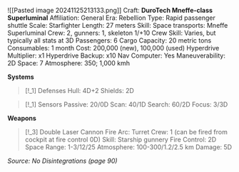 ![[Pasted image 20241125213133.png]]
Craft: **DuroTech Mneffe-class Superluminal**
Affiliation: General
Era: Rebellion
Type: Rapid passenger shuttle
Scale: Starfighter
Length: 27 meters
Skill: Space transports: Mneffe Superluminal
Crew: 2, gunners: 1, skeleton 1/+10
Crew Skill: Varies, but typically all stats at 3D
Passengers: 6
Cargo Capacity: 20 metric tons
Consumables: 1 month
Cost: 200,000 (new), 100,000 (used)
Hyperdrive Multiplier: x1
Hyperdrive Backup: x10
Nav Computer: Yes
Maneuverability: 2D
Space: 7
Atmosphere: 350; 1,000 kmh

**Systems**
> [!_1] Defenses
> Hull: 4D+2
> Shields: 2D

> [!_1] Sensors
> Passive: 20/0D
> Scan: 40/1D
> Search: 60/2D
> Focus: 3/3D

**Weapons**
> [!_3] Double Laser Cannon
> Fire Arc: Turret
> Crew: 1 (can be fired from cockpit at fire control 0D)
> Skill: Starship gunnery
> Fire Control: 2D
> Space Range: 1-3/12/25
> Atmosphere: 100-300/1.2/2.5 km
> Damage: 5D


*Source: No Disintegrations (page 90)*

